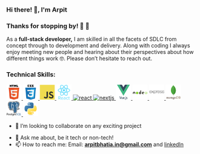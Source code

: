 ### Hi there! 👋, I'm Arpit

<!-- <p align="left"> <img src=https://komarev.com/ghpvc/?username=arpitbhatia alt=arpitbhatia/> </p> -->

### Thanks for stopping by! 🤩 🤩 &nbsp;

As a **full-stack developer,** I am skilled in all the facets of SDLC from concept through to development and delivery. Along with coding I always enjoy meeting new people and hearing about their perspectives about how different things work 🤓. Please don’t hesitate to reach out.

### Technical Skills:  
<p align="left">
    <a href="https://www.w3.org/html/" target="_blank"> <img src="https://raw.githubusercontent.com/devicons/devicon/master/icons/html5/html5-original-wordmark.svg" alt="html5" width="40" height="40"/> </a>
    <a href="https://www.w3schools.com/css/" target="_blank"> <img src="https://raw.githubusercontent.com/devicons/devicon/master/icons/css3/css3-original-wordmark.svg" alt="css3" width="40" height="40"/> </a>
    <a href="https://developer.mozilla.org/en-US/docs/Web/JavaScript" target="_blank"> <img src="https://raw.githubusercontent.com/devicons/devicon/master/icons/javascript/javascript-original.svg" alt="javascript" width="40" height="40"/> </a>
      <a href="https://reactjs.org/" target="_blank"> <img src="https://raw.githubusercontent.com/devicons/devicon/master/icons/react/react-original-wordmark.svg" alt="react" width="40" height="40"/> </a>
  <a href="https://redux.js.org/" target="_blank"> <img src="https://upload.wikimedia.org/wikipedia/commons/4/49/Redux.png" alt="react" width="40" height="40"/> </a>
    <a href="https://nextjs.org/" target="_blank"> <img src="https://cdn.worldvectorlogo.com/logos/nextjs-3.svg" alt="nextjs" width="40" height="40"/> </a>
  <a href="https://vuejs.org/" target="_blank"> <img src="https://raw.githubusercontent.com/devicons/devicon/master/icons/vuejs/vuejs-original-wordmark.svg" alt="vuejs" width="40" height="40"/> </a>
  <a href="https://nodejs.org" target="_blank"> <img src="https://raw.githubusercontent.com/devicons/devicon/master/icons/nodejs/nodejs-original-wordmark.svg" alt="nodejs" width="40" height="40"/> </a>
    <a href="https://expressjs.com" target="_blank"> <img src="https://raw.githubusercontent.com/devicons/devicon/master/icons/express/express-original-wordmark.svg" alt="express" width="40" height="40"/> </a>
    <a href="https://www.mongodb.com/" target="_blank"> <img src="https://raw.githubusercontent.com/devicons/devicon/master/icons/mongodb/mongodb-original-wordmark.svg" alt="mongodb" width="40" height="40"/> </a>
    <a href="https://www.postgresql.org" target="_blank"> <img src="https://raw.githubusercontent.com/devicons/devicon/master/icons/postgresql/postgresql-original-wordmark.svg" alt="postgresql" width="40" height="40"/> </a>
    <a href="https://www.python.org" target="_blank"> <img src="https://raw.githubusercontent.com/devicons/devicon/master/icons/python/python-original.svg" alt="python" width="40" height="40"/> </a></p>

<!-- - 🔭 I’m currently working on ... -->
<!-- - 🌱 I’m currently learning ... -->
- 👯 I’m looking to collaborate on any exciting project
<!-- - 🤔 I’m looking for help with ... -->
- 💬 Ask me about, be it tech or non-tech!
- 📫 How to reach me: Email: **arpitbhatia.in@gmail.com** and [linkedIn](https://linkedin.com/in/arpitbhatia)
<!-- - 😄 Pronouns: ...
- ⚡ Fun fact: ... -->

<!-- <p align="center"> <img src=https://github-readme-stats.vercel.app/api?username=arpitbhatia&show_icons=true alt=arpitbhatia /> </p> -->




<!-- ![Arpit's GitHub stats](https://github-readme-stats.vercel.app/api?username=arpitbhatia&show_icons=true&icon_color=586069&text_color=586069&bg_color=fff&line_height=30&hide_title=true&title_color=0366d6) -->
